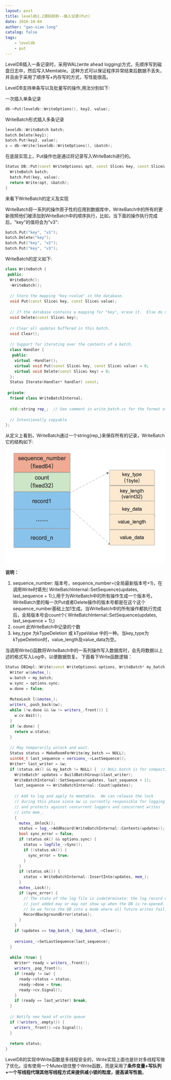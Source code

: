 ```yaml
---
layout: post
title: leveldb1.2源码剖析--插入记录(Put)
date: 2016-10-04
author: "gao-xiao-long"
catalog: false
tags:
    - leveldb
    - put
---
```


LevelDB插入一条记录时，采用WAL(write ahead logging)方式，先顺序写到磁盘日志中，然后写入Memtable。这种方式可以保证程序异常结束后数据不丢失，并且由于采用了顺序写+内存写的方式，写性能很高。

LevelDB支持单条写以及批量写的操作,用法分别如下:

一次插入单条记录

```c++
db->Put(leveldb::WriteOptions(), key2, value);
```
WriteBatch形式插入多条记录

```c++
leveldb::WriteBatch batch;
batch.Delete(key1);
batch.Put(key2, value);
s = db->Write(leveldb::WriteOptions(), &batch);
```

在底层实现上，Put操作也是通过将记录写入WriteBatch进行的。

```c++
Status DB::Put(const WriteOptions& opt, const Slice& key, const Slice& value) {
  WriteBatch batch;
  batch.Put(key, value);
  return Write(opt, &batch);
}
```
来看下WriteBatch的定义及实现

WriteBatch将一系列的操作原子性的应用到数据库中，WriteBatch中的所有的更新按照他们被添加到WriteBatch中的顺序执行，比如，当下面的操作执行完成后，"key"的值将会为"v3":

```c++
batch.Put("key", "v1");
batch.Delete("key");
batch.Put("key", "v2");
batch.Put("key", "v3");
```

WriteBatch的定义如下:

```c++
class WriteBatch {
 public:
  WriteBatch();
  ~WriteBatch();

  // Store the mapping "key->value" in the database.
  void Put(const Slice& key, const Slice& value);

  // If the database contains a mapping for "key", erase it.  Else do nothing.
  void Delete(const Slice& key);

  // Clear all updates buffered in this batch.
  void Clear();

  // Support for iterating over the contents of a batch.
  class Handler {
   public:
    virtual ~Handler();
    virtual void Put(const Slice& key, const Slice& value) = 0;
    virtual void Delete(const Slice& key) = 0;
  };
  Status Iterate(Handler* handler) const;

 private:
  friend class WriteBatchInternal;

  std::string rep_;  // See comment in write_batch.cc for the format of rep_

  // Intentionally copyable
};

```
从定义上看到，WriteBatch通过一个string(rep_)来保存所有的记录，WriteBatch它的结构如下:

![write-batch](/img/in-post/leveldb/write-batch.png)

**说明：**

1. sequence_number: 版本号，sequence_number=(全局最新版本号+1)，在调用Write时填充( WriteBatchInternal::SetSequence(updates, last_sequence + 1);),用于为WriteBatch中的所有操作生成一个版本号。WriteBatch里的每一次Put或者Delete操作的版本号都是在这个这个sequence_number基础上加1生成。当WriteBatch中的所有操作都执行完成后，全局版本号会count个( WriteBatchInternal::SetSequence(updates, last_sequence + 1);)
2. count 此WriteBatch中记录的个数
3. key_type 为kTypeDeletion 或 kTypeValue 中的一种。当key_type为kTypeDeletion时，value_length及value_data为空。

当调用Write()函数将WriteBatch中的一系列操作写入数据库时，会先将数据以上述的格式写入Log中，以便数据恢复。
下面看下Write函数逻辑：

```c++
Status DBImpl::Write(const WriteOptions& options, WriteBatch* my_batch) {
  Writer w(&mutex_);
  w.batch = my_batch;
  w.sync = options.sync;
  w.done = false;

  MutexLock l(&mutex_);
  writers_.push_back(&w);
  while (!w.done && &w != writers_.front()) {
    w.cv.Wait();
  }
  if (w.done) {
    return w.status;
  }

  // May temporarily unlock and wait.
  Status status = MakeRoomForWrite(my_batch == NULL);
  uint64_t last_sequence = versions_->LastSequence();
  Writer* last_writer = &w;
  if (status.ok() && my_batch != NULL) {  // NULL batch is for compactions
    WriteBatch* updates = BuildBatchGroup(&last_writer);
    WriteBatchInternal::SetSequence(updates, last_sequence + 1);
    last_sequence += WriteBatchInternal::Count(updates);

    // Add to log and apply to memtable.  We can release the lock
    // during this phase since &w is currently responsible for logging
    // and protects against concurrent loggers and concurrent writes
    // into mem_.
    {
      mutex_.Unlock();
      status = log_->AddRecord(WriteBatchInternal::Contents(updates));
      bool sync_error = false;
      if (status.ok() && options.sync) {
        status = logfile_->Sync();
        if (!status.ok()) {
          sync_error = true;
        }
      }
      if (status.ok()) {
        status = WriteBatchInternal::InsertInto(updates, mem_);
      }
      mutex_.Lock();
      if (sync_error) {
        // The state of the log file is indeterminate: the log record we
        // just added may or may not show up when the DB is re-opened.
        // So we force the DB into a mode where all future writes fail.
        RecordBackgroundError(status);
      }
    }
    if (updates == tmp_batch_) tmp_batch_->Clear();

    versions_->SetLastSequence(last_sequence);
  }

  while (true) {
    Writer* ready = writers_.front();
    writers_.pop_front();
    if (ready != &w) {
      ready->status = status;
      ready->done = true;
      ready->cv.Signal();
    }
    if (ready == last_writer) break;
  }

  // Notify new head of write queue
  if (!writers_.empty()) {
    writers_.front()->cv.Signal();
  }

  return status;
}

```
LevelDB的实现中Write函数是多线程安全的，Write实现上面也是针对多线程写做了优化。没有使用一个Mutex锁住整个Write函数，而是采用了**条件变量+写队列+一个写线程代理其他写线程方式来提供减小锁的粒度，提高读写性能**。


